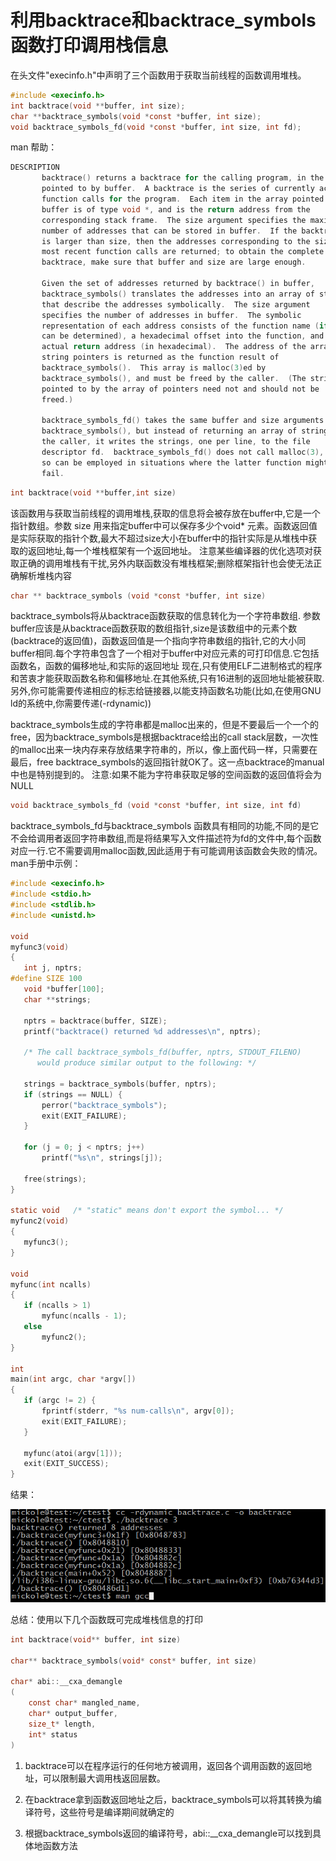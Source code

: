 # 利用backtrace和backtrace_symbols函数打印调用栈信息


在头文件"execinfo.h"中声明了三个函数用于获取当前线程的函数调用堆栈。

```c
#include <execinfo.h>
int backtrace(void **buffer, int size);
char **backtrace_symbols(void *const *buffer, int size);
void backtrace_symbols_fd(void *const *buffer, int size, int fd);
```
man 帮助：

```c
DESCRIPTION        
       backtrace() returns a backtrace for the calling program, in the array
       pointed to by buffer.  A backtrace is the series of currently active
       function calls for the program.  Each item in the array pointed to by
       buffer is of type void *, and is the return address from the
       corresponding stack frame.  The size argument specifies the maximum
       number of addresses that can be stored in buffer.  If the backtrace
       is larger than size, then the addresses corresponding to the size
       most recent function calls are returned; to obtain the complete
       backtrace, make sure that buffer and size are large enough.

       Given the set of addresses returned by backtrace() in buffer,
       backtrace_symbols() translates the addresses into an array of strings
       that describe the addresses symbolically.  The size argument
       specifies the number of addresses in buffer.  The symbolic
       representation of each address consists of the function name (if this
       can be determined), a hexadecimal offset into the function, and the
       actual return address (in hexadecimal).  The address of the array of
       string pointers is returned as the function result of
       backtrace_symbols().  This array is malloc(3)ed by
       backtrace_symbols(), and must be freed by the caller.  (The strings
       pointed to by the array of pointers need not and should not be
       freed.)

       backtrace_symbols_fd() takes the same buffer and size arguments as
       backtrace_symbols(), but instead of returning an array of strings to
       the caller, it writes the strings, one per line, to the file
       descriptor fd.  backtrace_symbols_fd() does not call malloc(3), and
       so can be employed in situations where the latter function might
       fail.

```


```c
int backtrace(void **buffer,int size)
```

该函数用与获取当前线程的调用堆栈,获取的信息将会被存放在buffer中,它是一个指针数组。参数 size 用来指定buffer中可以保存多少个void* 元素。函数返回值是实际获取的指针个数,最大不超过size大小在buffer中的指针实际是从堆栈中获取的返回地址,每一个堆栈框架有一个返回地址。
注意某些编译器的优化选项对获取正确的调用堆栈有干扰,另外内联函数没有堆栈框架;删除框架指针也会使无法正确解析堆栈内容

```c
char ** backtrace_symbols (void *const *buffer, int size)
```

backtrace_symbols将从backtrace函数获取的信息转化为一个字符串数组. 参数buffer应该是从backtrace函数获取的数组指针,size是该数组中的元素个数(backtrace的返回值)，函数返回值是一个指向字符串数组的指针,它的大小同buffer相同.每个字符串包含了一个相对于buffer中对应元素的可打印信息.它包括函数名，函数的偏移地址,和实际的返回地址
现在,只有使用ELF二进制格式的程序和苦衷才能获取函数名称和偏移地址.在其他系统,只有16进制的返回地址能被获取.另外,你可能需要传递相应的标志给链接器,以能支持函数名功能(比如,在使用GNU ld的系统中,你需要传递(-rdynamic))

backtrace_symbols生成的字符串都是malloc出来的，但是不要最后一个一个的free，因为backtrace_symbols是根据backtrace给出的call stack层数，一次性的malloc出来一块内存来存放结果字符串的，所以，像上面代码一样，只需要在最后，free backtrace_symbols的返回指针就OK了。这一点backtrace的manual中也是特别提到的。
注意:如果不能为字符串获取足够的空间函数的返回值将会为NULL

```c
void backtrace_symbols_fd (void *const *buffer, int size, int fd)
```

backtrace_symbols_fd与backtrace_symbols 函数具有相同的功能,不同的是它不会给调用者返回字符串数组,而是将结果写入文件描述符为fd的文件中,每个函数对应一行.它不需要调用malloc函数,因此适用于有可能调用该函数会失败的情况。
man手册中示例：

```c
#include <execinfo.h>
#include <stdio.h>
#include <stdlib.h>
#include <unistd.h>

void
myfunc3(void)
{
   int j, nptrs;
#define SIZE 100
   void *buffer[100];
   char **strings;

   nptrs = backtrace(buffer, SIZE);
   printf("backtrace() returned %d addresses\n", nptrs);

   /* The call backtrace_symbols_fd(buffer, nptrs, STDOUT_FILENO)
      would produce similar output to the following: */

   strings = backtrace_symbols(buffer, nptrs);
   if (strings == NULL) {
       perror("backtrace_symbols");
       exit(EXIT_FAILURE);
   }

   for (j = 0; j < nptrs; j++)
       printf("%s\n", strings[j]);

   free(strings);
}

static void   /* "static" means don't export the symbol... */
myfunc2(void)
{
   myfunc3();
}

void
myfunc(int ncalls)
{
   if (ncalls > 1)
       myfunc(ncalls - 1);
   else
       myfunc2();
}

int
main(int argc, char *argv[])
{
   if (argc != 2) {
       fprintf(stderr, "%s num-calls\n", argv[0]);
       exit(EXIT_FAILURE);
   }

   myfunc(atoi(argv[1]));
   exit(EXIT_SUCCESS);
}
```

结果：

![](./images/mickole/08210822-19cb015d899d43d8a8467ff173b25894.png)

总结：使用以下几个函数既可完成堆栈信息的打印 

```c
int backtrace(void** buffer, int size)

char** backtrace_symbols(void* const* buffer, int size)

char* abi::__cxa_demangle
(
    const char* mangled_name,
    char* output_buffer,
    size_t* length,
    int* status
)

```

1. backtrace可以在程序运行的任何地方被调用，返回各个调用函数的返回地址，可以限制最大调用栈返回层数。

2. 在backtrace拿到函数返回地址之后，backtrace_symbols可以将其转换为编译符号，这些符号是编译期间就确定的

3. 根据backtrace_symbols返回的编译符号，abi::__cxa_demangle可以找到具体地函数方法


